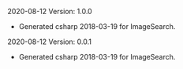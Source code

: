 2020-08-12 Version: 1.0.0
- Generated csharp 2018-03-19 for ImageSearch.

2020-08-12 Version: 0.0.1
- Generated csharp 2018-03-19 for ImageSearch.

